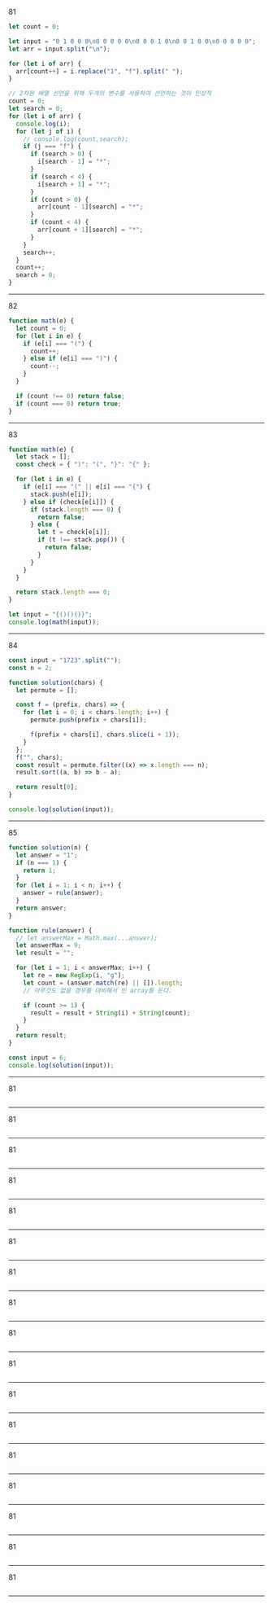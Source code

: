 81

```js
let count = 0;

let input = "0 1 0 0 0\n0 0 0 0 0\n0 0 0 1 0\n0 0 1 0 0\n0 0 0 0 0";
let arr = input.split("\n");

for (let i of arr) {
  arr[count++] = i.replace("1", "f").split(" ");
}

// 2차원 배열 선언을 위해 두개의 변수를 사용하여 선언하는 것이 인상적
count = 0;
let search = 0;
for (let i of arr) {
  console.log(i);
  for (let j of i) {
    // console.log(count,search);
    if (j === "f") {
      if (search > 0) {
        i[search - 1] = "*";
      }
      if (search < 4) {
        i[search + 1] = "*";
      }
      if (count > 0) {
        arr[count - 1][search] = "*";
      }
      if (count < 4) {
        arr[count + 1][search] = "*";
      }
    }
    search++;
  }
  count++;
  search = 0;
}
```

<hr>

82

```js
function math(e) {
  let count = 0;
  for (let i in e) {
    if (e[i] === "(") {
      count++;
    } else if (e[i] === ")") {
      count--;
    }
  }

  if (count !== 0) return false;
  if (count === 0) return true;
}
```

<hr>

83

```js
function math(e) {
  let stack = [];
  const check = { ")": "(", "}": "{" };

  for (let i in e) {
    if (e[i] === "(" || e[i] === "{") {
      stack.push(e[i]);
    } else if (check[e[i]]) {
      if (stack.length === 0) {
        return false;
      } else {
        let t = check[e[i]];
        if (t !== stack.pop()) {
          return false;
        }
      }
    }
  }

  return stack.length === 0;
}

let input = "{()()()}";
console.log(math(input));
```

<hr>

84

```js
const input = "1723".split("");
const n = 2;

function solution(chars) {
  let permute = [];

  const f = (prefix, chars) => {
    for (let i = 0; i < chars.length; i++) {
      permute.push(prefix + chars[i]);

      f(prefix + chars[i], chars.slice(i + 1));
    }
  };
  f("", chars);
  const result = permute.filter((x) => x.length === n);
  result.sort((a, b) => b - a);

  return result[0];
}

console.log(solution(input));
```

<hr>

85

```js
function solution(n) {
  let answer = "1";
  if (n === 1) {
    return 1;
  }
  for (let i = 1; i < n; i++) {
    answer = rule(answer);
  }
  return answer;
}

function rule(answer) {
  // let answerMax = Math.max(...answer);
  let answerMax = 9;
  let result = "";

  for (let i = 1; i < answerMax; i++) {
    let re = new RegExp(i, "g");
    let count = (answer.match(re) || []).length;
    // 아무것도 없을 경우를 대비해서 빈 array를 둔다.

    if (count >= 1) {
      result = result + String(i) + String(count);
    }
  }
  return result;
}

const input = 6;
console.log(solution(input));
```

<hr>

81

```js
```

<hr>

81

```js
```

<hr>

81

```js
```

<hr>

81

```js
```

<hr>

81

```js
```

<hr>

81

```js
```

<hr>

81

```js
```

<hr>

81

```js
```

<hr>

81

```js
```

<hr>

81

```js
```

<hr>

81

```js
```

<hr>

81

```js
```

<hr>

81

```js
```

<hr>

81

```js
```

<hr>

81

```js
```

<hr>

81

```js
```

<hr>

81

```js
```

<hr>
